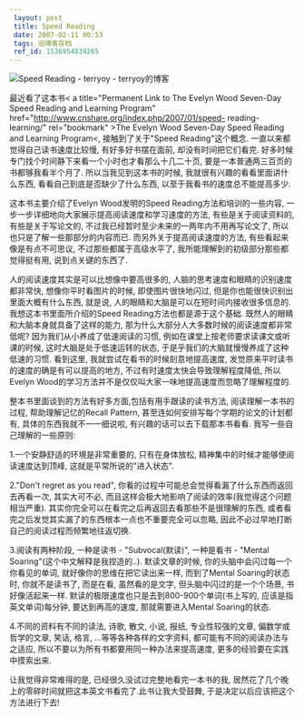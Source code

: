 ```yaml
---
 layout: post
 title: Speed Reading
 date: 2007-02-11 00:53
 tags: 旧博客存档
 ref_id: 1536954839265
---
```

![Speed Reading - terryoy -
terryoy的博客](http://imglf3.nosdn0.126.net/img/d3RhVFdGTXZTU3FWYjUvU0NEZTFhc3JTYTlqR0F3cXJtVlN0Rk9kZS9ROVhTNWEvdWZjZnZnPT0.jpg)

最近看了这本书< a title="Permanent Link to The Evelyn Wood Seven-Day Speed Reading
and Learning Program" href="http://www.cnshare.org/index.php/2007/01/speed-
reading-learning/" rel="bookmark" >The Evelyn Wood Seven-Day Speed Reading and
Learning Program<, 接触到了关于"Speed Reading"这个概念. 一直以来都觉得自己读书速度比较慢, 有好多好书摆在面前,
却没有时间把它们看完. 好多时候专门找个时间静下来看一个小时也才看那么十几二十页, 要是一本普通两三百页的书都够我看半个月了. 所以当我见到这本书的时候,
我就很有兴趣的看看里面讲什么东西, 看看自己到底是否缺少了什么东西, 以至于我看书的速度总不能提高多少.



这本书主要介绍了Evelyn Wood发明的Speed Reading方法和培训的一些内容, 一步一步详细地向大家展示提高阅读速度和学习速度的方法,
有些是关于阅读资料的, 有些是关于写论文的, 不过我已经暂时至少未来的一两年内不用再写论文了, 所以也只是了解一些那部分的内容而已.
而另外关于提高阅读速度的方法, 有些看起来像是有点不可思议, 不过那些都属于高级水平了, 我所能理解到的初级部分那些都觉得挺有用, 说到点关键的东西了.



人的阅读速度其实是可以比想像中要高很多的, 人脑的思考速度和眼睛的识别速度都非常快, 想像你平时看图片的时候, 即使图片很快地闪过,
但是你也能很快识别出里面大概有什么东西, 就是说, 人的眼睛和大脑是可以在短时间内接收很多信息的. 我想这本书里面所介绍的Speed
Reading方法也都是源于这个基础. 既然人的眼睛和大脑本身就具备了这样的能力, 那为什么大部分人大多数时候的阅读速度都非常低呢?
因为我们从小养成了低速阅读的习惯, 例如在课堂上按老师要求读课文或听课的时候, 这时大脑是处于低速运转的状态, 于是乎我们的大脑就慢慢养成了这种低速的习惯.
看到这里, 我就尝试在看书的时候刻意地提高速度, 发觉原来平时读书的速度的确是有可以提高的地方, 不过有时速度太快会导致理解程度降低, 所以Evelyn
Wood的学习方法并不是仅仅叫大家一味地提高速度而忽略了理解程度的.



整本书里面谈到的方法有好多方面,包括有用手跟读的读书方法, 阅读理解一本书的过程, 帮助理解记忆的Recall Pattern,
甚至连如何安排写每个学期的论文的计划都有, 具体的东西我就不一一细说啦, 有兴趣的话可以去下载那本书看看. 我写一些自己理解的一些原则:



1.一个安静舒适的环境是非常重要的, 只有在身体放松, 精神集中的时候才能够使阅读速度达到顶峰, 这就是平常所说的"进入状态".

2."Don't regret as you read", 你看的过程中可能总会觉得看漏了什么东西而返回去再看一次, 其实大可不必,
而且这样会极大地影响了阅读的效率(我觉得这个问题相当严重). 其实你完全可以在看完之后再返回去看那些不是很理解的东西,
或者看完之后发觉其实漏了的东西根本一点也不重要完全可以忽略, 因此不必过早地打断自己的阅读过程而频繁地往返切换.

3.阅读有两种阶段, 一种是读书 - "Subvocal(默读)", 一种是看书 - "Mental Soaring"(这个中文解释是我捏造的..).
默读文章的时候, 你的头脑中会闪过每一个你看见的单词, 就好像你的思维在把它读出来一样, 而到了Mental Soaring的状态时, 你就不是读书了,
而是在看, 虽然看的是文字, 但头脑中闪过的是一个个场景, 书好像活起来一样. 默读的极限速度也只是去到800-900个单词(书上写的,
应该是指英文单词)每分钟, 要达到再高的速度, 那就需要进入Mental Soaring的状态.

4.不同的资料有不同的读法, 诗歌, 散文, 小说, 报纸, 专业性较强的文章, 偏数学或哲学的文章, 笑话, 格言, ...等等各种各样的文字资料,
都可能有不同的阅读办法与之适应, 所以不要以为所有书都要用同一种办法来提高速度, 更多的经验要在实践中摸索出来.



让我觉得非常难得的是, 已经很久没试过完整地看完一本书的我, 居然花了几个晚上的零碎时间就把这本英文书看完了.此书让我大受鼓舞,
于是决定以后应该把这个方法进行下去!


